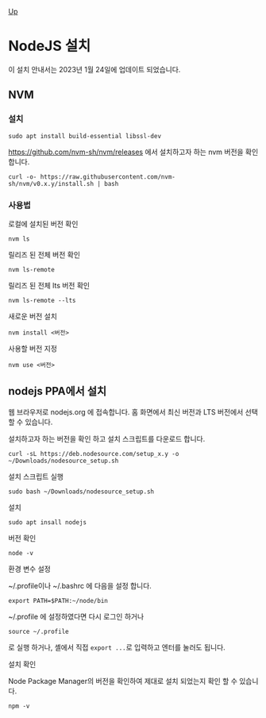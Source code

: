 [Up](./index.md)

# NodeJS 설치

이 설치 안내서는 2023년 1월 24일에 업데이트 되었습니다.

## NVM

### 설치

```
sudo apt install build-essential libssl-dev
```

https://github.com/nvm-sh/nvm/releases 에서 설치하고자 하는 nvm 버전을 확인 합니다.

```
curl -o- https://raw.githubusercontent.com/nvm-sh/nvm/v0.x.y/install.sh | bash
```

### 사용법

로컬에 설치된 버전 확인

```
nvm ls
```

릴리즈 된 전체 버전 확인

```
nvm ls-remote
```

릴리즈 된 전체 lts 버전 확인

```
nvm ls-remote --lts
```

새로운 버전 설치

```
nvm install <버전>
```

사용할 버전 지정

```
nvm use <버전>
```

## nodejs PPA에서 설치

웹 브라우저로 nodejs.org 에 접속합니다. 홈 화면에서 최신 버전과 LTS  버전에서 선택할 수 있습니다.

설치하고자 하는 버전을 확인 하고 설치 스크립트를 다운로드 합니다.

```
curl -sL https://deb.nodesource.com/setup_x.y -o ~/Downloads/nodesource_setup.sh
```

설치 스크립트 실행

```
sudo bash ~/Downloads/nodesource_setup.sh
```

설치

```
sudo apt insall nodejs
```

버전 확인 

```
node -v
```

환경 변수 설정

~/.profile이나 ~/.bashrc 에 다음을 설정 합니다.

```shell
export PATH=$PATH:~/node/bin
```

~/.profile 에 설정하였다면 다시 로그인 하거나

 ```shell
source ~/.profile
 ```

로 실행 하거나, 셸에서 직접  `export ...`로 입력하고 엔터를 눌러도 됩니다.

설치 확인

Node Package Manager의 버전을 확인하여 제대로 설치 되었는지 확인 할 수 있습니다.

```shell
npm -v
```


